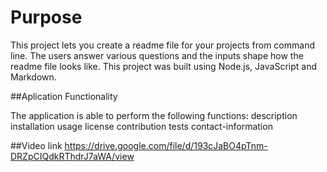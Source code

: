 # Purpose
This project lets you create a readme file for your projects from command line. The users answer various questions and the inputs shape how the readme file looks like. This project was built using Node.js, JavaScript and Markdown.


##Aplication Functionality

The application is able to perform the following functions:
description
installation
usage
license
contribution
tests
contact-information

##Video link
https://drive.google.com/file/d/193cJaBO4pTnm-DRZpCIQdkRThdrJ7aWA/view
